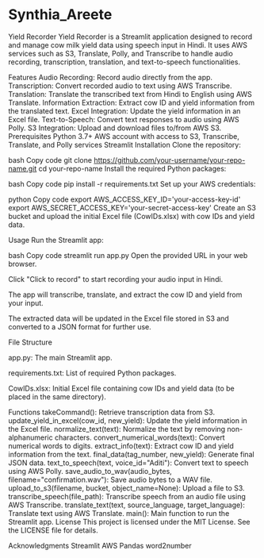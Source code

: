 # Synthia_Areete
Yield Recorder
Yield Recorder is a Streamlit application designed to record and manage cow milk yield data using speech input in Hindi. It uses AWS services such as S3, Translate, Polly, and Transcribe to handle audio recording, transcription, translation, and text-to-speech functionalities.

Features
Audio Recording: Record audio directly from the app.
Transcription: Convert recorded audio to text using AWS Transcribe.
Translation: Translate the transcribed text from Hindi to English using AWS Translate.
Information Extraction: Extract cow ID and yield information from the translated text.
Excel Integration: Update the yield information in an Excel file.
Text-to-Speech: Convert text responses to audio using AWS Polly.
S3 Integration: Upload and download files to/from AWS S3.
Prerequisites
Python 3.7+
AWS account with access to S3, Transcribe, Translate, and Polly services
Streamlit
Installation
Clone the repository:

bash
Copy code
git clone https://github.com/your-username/your-repo-name.git
cd your-repo-name
Install the required Python packages:

bash
Copy code
pip install -r requirements.txt
Set up your AWS credentials:

python
Copy code
export AWS_ACCESS_KEY_ID='your-access-key-id'
export AWS_SECRET_ACCESS_KEY='your-secret-access-key'
Create an S3 bucket and upload the initial Excel file (CowIDs.xlsx) with cow IDs and yield data.

Usage
Run the Streamlit app:

bash
Copy code
streamlit run app.py
Open the provided URL in your web browser.

Click "Click to record" to start recording your audio input in Hindi.

The app will transcribe, translate, and extract the cow ID and yield from your input.

The extracted data will be updated in the Excel file stored in S3 and converted to a JSON format for further use.

File Structure

app.py: The main Streamlit app.

requirements.txt: List of required Python packages.

CowIDs.xlsx: Initial Excel file containing cow IDs and yield data (to be placed in the same directory).

Functions
takeCommand(): Retrieve transcription data from S3.
update_yield_in_excel(cow_id, new_yield): Update the yield information in the Excel file.
normalize_text(text): Normalize the text by removing non-alphanumeric characters.
convert_numerical_words(text): Convert numerical words to digits.
extract_info(text): Extract cow ID and yield information from the text.
final_data(tag_number, new_yield): Generate final JSON data.
text_to_speech(text, voice_id="Aditi"): Convert text to speech using AWS Polly.
save_audio_to_wav(audio_bytes, filename="confirmation.wav"): Save audio bytes to a WAV file.
upload_to_s3(filename, bucket, object_name=None): Upload a file to S3.
transcribe_speech(file_path): Transcribe speech from an audio file using AWS Transcribe.
translate_text(text, source_language, target_language): Translate text using AWS Translate.
main(): Main function to run the Streamlit app.
License
This project is licensed under the MIT License. See the LICENSE file for details.

Acknowledgments
Streamlit
AWS
Pandas
word2number

